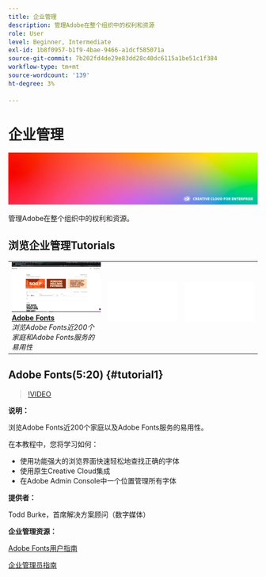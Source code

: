 ```yaml
---
title: 企业管理
description: 管理Adobe在整个组织中的权利和资源
role: User
level: Beginner, Intermediate
exl-id: 1b8f0957-b1f9-4bae-9466-a1dcf585071a
source-git-commit: 7b202fd4de29e83dd28c40dc6115a1be51c1f384
workflow-type: tm+mt
source-wordcount: '139'
ht-degree: 3%

---
```


# 企业管理

![英雄图像教程](../assets/hero_cce.jpg)

管理Adobe在整个组织中的权利和资源。

## 浏览企业管理Tutorials

<table style="table-layout:fixed">
<tr>
 <td>
   <a href="enterprise.md#tutorial1">
      <img alt="Adobe Fonts" src="../assets/fonts_burke_thumbnail.jpg" />
   </a>
    <div>
   <a href="enterprise.md#tutorial1"><strong>Adobe Fonts</strong></a>
    </div>
    <em>浏览Adobe Fonts近200个家庭和Adobe Fonts服务的易用性</em>
    <br>
  </td>
  <td>
    <img alt="间隔条" src="../assets/Whitespacer.png" />
    <div>
    <br>
  </td>
  <td>
    <img alt="间隔条" src="../assets/Whitespacer.png" />
    <div>
    <br>
  </td>
</tr>
</table>

## Adobe Fonts(5:20) {#tutorial1}

>[!VIDEO](https://video.tv.adobe.com/v/328226?hidetitle=true)

**说明：**

浏览Adobe Fonts近200个家庭以及Adobe Fonts服务的易用性。

在本教程中，您将学习如何：
* 使用功能强大的浏览界面快速轻松地查找正确的字体
* 使用原生Creative Cloud集成
* 在Adobe Admin Console中一个位置管理所有字体

**提供者：**

Todd Burke，首席解决方案顾问（数字媒体）

**企业管理资源：**

[Adobe Fonts用户指南](https://helpx.adobe.com/fonts/user-guide.html)

[企业管理员指南](https://helpx.adobe.com/enterprise/admin-guide.html)
